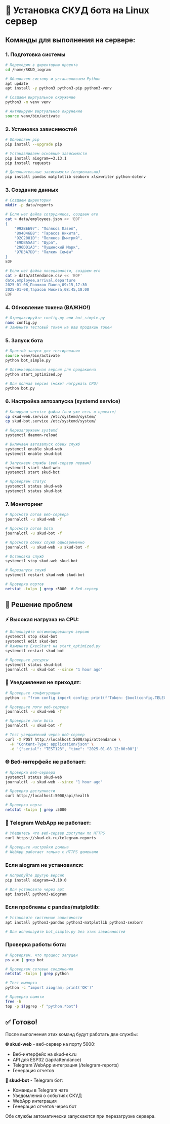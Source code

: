 # 🚀 Установка СКУД бота на Linux сервер

## Команды для выполнения на сервере:

### 1. Подготовка системы
```bash
# Переходим в директорию проекта
cd /home/SKUD_iogram

# Обновляем систему и устанавливаем Python
apt update
apt install -y python3 python3-pip python3-venv

# Создаем виртуальное окружение
python3 -m venv venv

# Активируем виртуальное окружение
source venv/bin/activate
```

### 2. Установка зависимостей
```bash
# Обновляем pip
pip install --upgrade pip

# Устанавливаем основные зависимости
pip install aiogram==3.13.1
pip install requests

# Дополнительные зависимости (опционально)
pip install pandas matplotlib seaborn xlsxwriter python-dotenv
```

### 3. Создание данных
```bash
# Создаем директории
mkdir -p data/reports

# Если нет файла сотрудников, создаем его
cat > data/employees.json << 'EOF'
{
    "992BEE97": "Поляков Павел",
    "894046B8": "Тарасов Никита", 
    "92C2001D": "Поляков Дмитрий",
    "E9DBA5A3": "Шура",
    "296DD1A3": "Пущинский Марк",
    "97D3A7DD": "Палкин Семён"
}
EOF

# Если нет файла посещаемости, создаем его
cat > data/attendance.csv << 'EOF'
date,employee,arrival,departure
2025-01-08,Поляков Павел,09:15,17:30
2025-01-08,Тарасов Никита,08:45,18:00
EOF
```

### 4. Обновление токена (ВАЖНО!)
```bash
# Отредактируйте config.py или bot_simple.py
nano config.py
# Замените тестовый токен на ваш продакшн токен
```

### 5. Запуск бота
```bash
# Простой запуск для тестирования
source venv/bin/activate
python bot_simple.py

# Оптимизированная версия для продакшена
python start_optimized.py

# Или полная версия (может нагружать CPU)
python bot.py
```

### 6. Настройка автозапуска (systemd service)
```bash
# Копируем service файлы (они уже есть в проекте)
cp skud-web.service /etc/systemd/system/
cp skud-bot.service /etc/systemd/system/

# Перезагружаем systemd
systemctl daemon-reload

# Включаем автозапуск обеих служб
systemctl enable skud-web
systemctl enable skud-bot

# Запускаем службы (веб-сервер первым)
systemctl start skud-web
systemctl start skud-bot

# Проверяем статус
systemctl status skud-web
systemctl status skud-bot
```

### 7. Мониторинг
```bash
# Просмотр логов веб-сервера
journalctl -u skud-web -f

# Просмотр логов бота
journalctl -u skud-bot -f

# Просмотр обеих служб одновременно
journalctl -u skud-web -u skud-bot -f

# Остановка служб
systemctl stop skud-web skud-bot

# Перезапуск служб
systemctl restart skud-web skud-bot

# Проверка портов
netstat -tulpn | grep :5000  # Веб-сервер
```

## 🐛 Решение проблем

### ⚡ Высокая нагрузка на CPU:
```bash
# Используйте оптимизированную версию
systemctl stop skud-bot
systemctl edit skud-bot
# Измените ExecStart на start_optimized.py
systemctl restart skud-bot

# Проверьте ресурсы
systemctl status skud-bot
journalctl -u skud-bot --since "1 hour ago"
```

### 📱 Уведомления не приходят:
```bash
# Проверьте конфигурацию
python -c "from config import config; print(f'Token: {bool(config.TELEGRAM_TOKEN)}, Admin: {config.ADMIN_USER_ID}')"

# Проверьте логи веб-сервера
journalctl -u skud-web -f

# Проверьте логи бота
journalctl -u skud-bot -f

# Тест уведомлений через веб-сервер
curl -X POST http://localhost:5000/api/attendance \
  -H "Content-Type: application/json" \
  -d '{"serial": "TEST123", "time": "2025-01-08 12:00:00"}'
```

### 🌐 Веб-интерфейс не работает:
```bash
# Проверка веб-сервера
systemctl status skud-web
journalctl -u skud-web --since "1 hour ago"

# Проверка доступности
curl http://localhost:5000/api/health

# Проверка порта
netstat -tulpn | grep :5000
```

### 📱 Telegram WebApp не работает:
```bash
# Убедитесь что веб-сервер доступен по HTTPS
curl https://skud-ek.ru/telegram-reports

# Проверьте настройки домена
# WebApp работает только с HTTPS доменами
```

### Если aiogram не установился:
```bash
# Попробуйте другую версию
pip install aiogram==3.10.0

# Или установите через apt
apt install python3-aiogram
```

### Если проблемы с pandas/matplotlib:
```bash
# Установите системные зависимости
apt install python3-pandas python3-matplotlib python3-seaborn

# Или используйте bot_simple.py без этих зависимостей
```

### Проверка работы бота:
```bash
# Проверяем, что процесс запущен
ps aux | grep bot

# Проверяем сетевые соединения
netstat -tulpn | grep python

# Тест импорта
python -c "import aiogram; print('OK')"

# Проверка памяти
free -h
top -p $(pgrep -f "python.*bot")
```

## ✅ Готово!

После выполнения этих команд будут работать две службы:

**🌐 skud-web** - веб-сервер на порту 5000:
- Веб-интерфейс на skud-ek.ru
- API для ESP32 (/api/attendance)  
- Telegram WebApp интеграция (/telegram-reports)
- Генерация отчетов

**🤖 skud-bot** - Telegram бот:
- Команды в Telegram чате
- Уведомления о событиях СКУД
- WebApp интеграция
- Генерация отчетов через бот

Обе службы автоматически запускаются при перезагрузке сервера.
